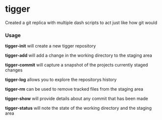 # tigger
Created a git replica with multiple dash scripts to act just like how git would

### Usage
**tigger-init** will create a new tigger repository

**tigger-add** will add a change in the working directory to the staging area

**tigger-commit** will capture a snapshot of the projects currently staged changes

**tigger-log** allows you to explore the repositorys history

**tigger-rm** can be used to remove tracked files from the staging area

**tigger-show** will provide details about any commit that has been made

**tigger-status** will note the state of the working directory and the staging area


